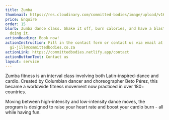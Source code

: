 ```yaml
---
title: Zumba
thumbnail: https://res.cloudinary.com/committed-bodies/image/upload/v1665201720/Copy_of_CB_ZUMBA_Instagram_Post_Square_1.png
price: Enquire
order: 15
blurb: Zumba dance class. Shake it off, burn calories, and have a blast while
  doing it.
actionHeading: Book now!
actionInstruction: Fill in the contact form or contact us via email at
  gi-jill@committedbodies.co.za
actionLink: https://committedbodies.netlify.app/contact
actionButtonText: Contact us
layout: service
---
```

Z﻿umba fitness is an interval class involving both Latin-inspired-dance and cardio. Created by Columbian dancer and choreographer Beto Pérez, this became a worldwide fitness movement now practiced in over 180+ countries.

﻿Moving between high-intensity and low-intensity dance moves, the program is designed to raise your heart rate and boost your cardio burn - all while having fun.